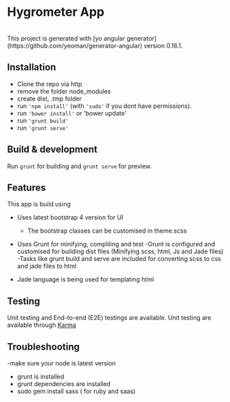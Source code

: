 
# Hygrometer App
<br />
This project is generated with [yo angular generator](https://github.com/yeoman/generator-angular) 
version 0.16.1.

## Installation 
- Clone the repo via http
- remove the folder node_modules
- create dist, .tmp folder
- run `'npm install'` (with `'sudo'` if you dont have permissions).
- run `'bower install'` or 'bower update'
- run `'grunt build'`
- run `'grunt serve'`


## Build & development
Run `grunt` for building and `grunt serve` for preview.

## Features

This app is build using 

- Uses latest bootstrap 4 version for UI
	- The bootstrap classes can be customised in theme.scss

- Uses Grunt for minifying, compliling and test
 	-Grunt is configured and customised for building dist files (Minifying scss, html, Js and 	Jade files)
 	-Tasks like grunt build and serve are included for converting scss to css and jade files 	to html

- Jade language is being used for templating html



## Testing

Unit testing and End-to-end (E2E) testings are available.
Unit testing are available through [Karma](https://docs.angularjs.org/guide/unit-testing) 

## Troubleshooting

-make sure your node is latest version
- grunt is installed 
- grunt dependencies are installed
- sudo gem install sass ( for ruby and saas)

